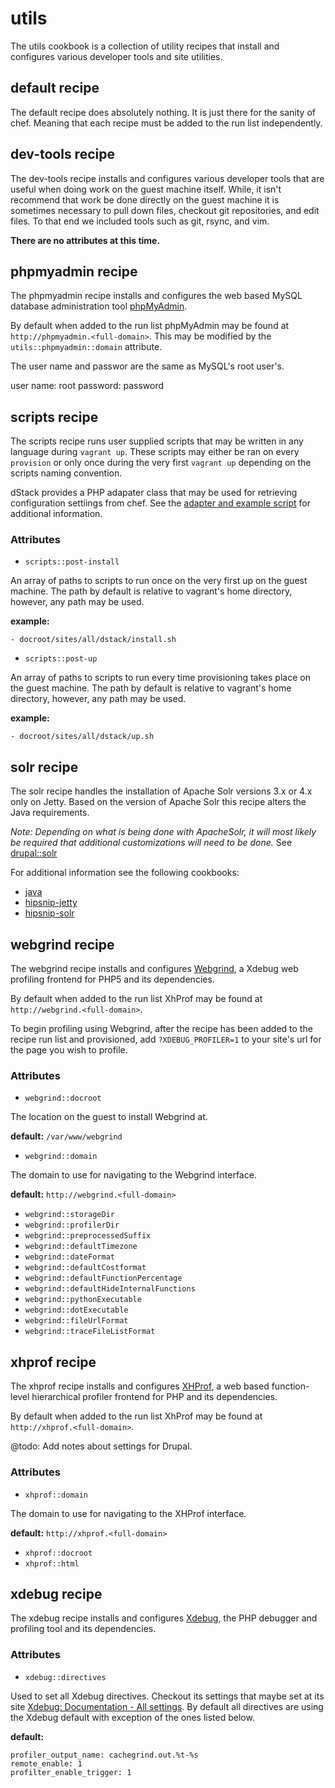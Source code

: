 utils
=====

The utils cookbook is a collection of utility recipes that install and configures
various developer tools and site utilities.

default recipe
--------------

The default recipe does absolutely nothing. It is just there for the sanity of
chef. Meaning that each recipe must be added to the run list independently.

dev-tools recipe
----------------

The dev-tools recipe installs and configures various developer tools that are
useful when doing work on the guest machine itself. While, it isn't recommend
that work be done directly on the guest machine it is sometimes necessary to
pull down files, checkout git repositories, and edit files. To that end we
included tools such as git, rsync, and vim.

**There are no attributes at this time.**

phpmyadmin recipe
-----------------

The phpmyadmin recipe installs and configures the web based MySQL database
administration tool [phpMyAdmin](http://www.phpmyadmin.net/home_page/index.php).

By default when added to the run list phpMyAdmin may be found at
`http://phpmyadmin.<full-domain>`. This may be modified by the
`utils::phpmyadmin::domain` attribute.

The user name and passwor are the same as MySQL's root user's.

user name: root
password: password

scripts recipe
--------------

The scripts recipe runs user supplied scripts that may be written in any language
during `vagrant up`. These scripts may either be ran on every `provision` or only
once during the very first `vagrant up` depending on the scripts naming
convention.

dStack provides a PHP adapater class that may be used for retrieving
configuration settiings from chef. See the [adapter and example script](../../../dstack/scripts)
for additional information.

### Attributes

   * `scripts::post-install`

   An array of paths to scripts to run once on the very first up on the guest
   machine. The path by default is relative to vagrant's home directory, however,
   any path may be used.

   **example:**
   ```
   - docroot/sites/all/dstack/install.sh
   ```

   * `scripts::post-up`

   An array of paths to scripts to run every time provisioning takes place on
   the guest machine. The path by default is relative to vagrant's home directory, however,
   any path may be used.

   **example:**
   ```
   - docroot/sites/all/dstack/up.sh
   ```

solr recipe
-----------

The solr recipe handles the installation of Apache Solr versions 3.x or 4.x
only on Jetty. Based on the version of Apache Solr this recipe alters the Java
requirements.

*Note: Depending on what is being done with ApacheSolr, it will most likely be
required that additional customizations will need to be done.* See [drupal::solr](../drupal#solr-recipe)


For additional information see the following cookbooks:

* [java](../../berks-cookbooks/java)
* [hipsnip-jetty](../../berks-cookbooks/hipsnip-jetty)
* [hipsnip-solr](../../berks-cookbooks/hipsnip-solr)

webgrind recipe
---------------

The webgrind recipe installs and configures [Webgrind](https://github.com/jokkedk/webgrind),
a Xdebug web profiling frontend for PHP5 and its dependencies.

By default when added to the run list XhProf may be found at
`http://webgrind.<full-domain>`.

To begin profiling using Webgrind, after the recipe has been added to the
recipe run list and provisioned, add `?XDEBUG_PROFILER=1` to your site's url
for the page you wish to profile.

### Attributes

   * `webgrind::docroot`

   The location on the guest to install Webgrind at.

   **default:** `/var/www/webgrind`

   * `webgrind::domain`

   The domain to use for navigating to the Webgrind interface.

   **default:** `http://webgrind.<full-domain>`

   * `webgrind::storageDir`
   * `webgrind::profilerDir`
   * `webgrind::preprocessedSuffix`
   * `webgrind::defaultTimezone`
   * `webgrind::dateFormat`
   * `webgrind::defaultCostformat`
   * `webgrind::defaultFunctionPercentage`
   * `webgrind::defaultHideInternalFunctions`
   * `webgrind::pythonExecutable`
   * `webgrind::dotExecutable`
   * `webgrind::fileUrlFormat`
   * `webgrind::traceFileListFormat`

xhprof recipe
-------------

The xhprof recipe installs and configures [XHProf](https://github.com/phacility/xhprof),
a web based function-level hierarchical profiler frontend for PHP and its
dependencies.

By default when added to the run list XhProf may be found at
`http://xhprof.<full-domain>`.

@todo: Add notes about settings for Drupal.

### Attributes

   * `xhprof::domain`

   The domain to use for navigating to the XHProf interface.

   **default:** `http://xhprof.<full-domain>`

   * `xhprof::docroot`
   * `xhprof::html`

xdebug recipe
-------------

The xdebug recipe installs and configures [Xdebug](http://xdebug.org/),
the PHP debugger and profiling tool and its dependencies.

### Attributes

   * `xdebug::directives`

   Used to set all Xdebug directives. Checkout its settings that maybe set
   at its site [Xdebug: Documentation - All settings](http://xdebug.org/docs/all_settings).
   By default all directives are using the Xdebug default with exception of the
   ones listed below.

   **default:**
   ```
   profiler_output_name: cachegrind.out.%t-%s
   remote_enable: 1
   profilter_enable_trigger: 1
   ```
